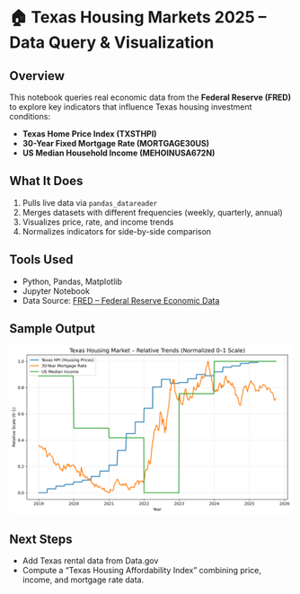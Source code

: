 # 🏠 Texas Housing Markets 2025 – Data Query & Visualization

## Overview
This notebook queries real economic data from the **Federal Reserve (FRED)** to explore key indicators that influence Texas housing investment conditions:
- **Texas Home Price Index (TXSTHPI)**
- **30-Year Fixed Mortgage Rate (MORTGAGE30US)**
- **US Median Household Income (MEHOINUSA672N)**

## What It Does
1. Pulls live data via `pandas_datareader`
2. Merges datasets with different frequencies (weekly, quarterly, annual)
3. Visualizes price, rate, and income trends
4. Normalizes indicators for side-by-side comparison

## Tools Used
- Python, Pandas, Matplotlib  
- Jupyter Notebook  
- Data Source: [FRED – Federal Reserve Economic Data](https://fred.stlouisfed.org)

## Sample Output
![Relative Trends Plot](./images/relative_trends.png)

## Next Steps
- Add Texas rental data from Data.gov  
- Compute a “Texas Housing Affordability Index” combining price, income, and mortgage rate data.